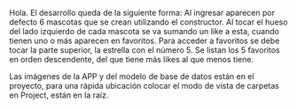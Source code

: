 Hola. El desarrollo queda de la siguiente forma:
Al ingresar aparecen por defecto 6 mascotas que se crean utilizando el constructor.
Al tocar el hueso del lado izquierdo de cada mascota se va sumando un like a esta, cuando tienen uno o más aparecen en favoritos.
Para acceder a favoritos se debe tocar la parte superior, la estrella con el número 5.
Se listan los 5 favoritos en orden descendente, del que tiene más likes al que menos tiene.

Las imágenes de la APP y del modelo de base de datos están en el proyecto, para una rápida ubicación colocar el modo de vista de carpetas en Project, están en la raíz.
